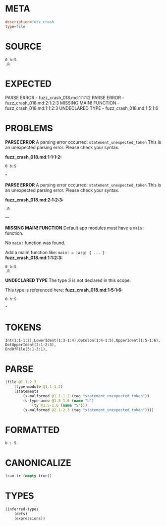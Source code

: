 # META
~~~ini
description=fuzz crash
type=file
~~~
# SOURCE
~~~roc
0 b:S
.R
~~~
# EXPECTED
PARSE ERROR - fuzz_crash_018.md:1:1:1:2
PARSE ERROR - fuzz_crash_018.md:2:1:2:3
MISSING MAIN! FUNCTION - fuzz_crash_018.md:1:1:2:3
UNDECLARED TYPE - fuzz_crash_018.md:1:5:1:6
# PROBLEMS
**PARSE ERROR**
A parsing error occurred: `statement_unexpected_token`
This is an unexpected parsing error. Please check your syntax.

**fuzz_crash_018.md:1:1:1:2:**
```roc
0 b:S
```
^


**PARSE ERROR**
A parsing error occurred: `statement_unexpected_token`
This is an unexpected parsing error. Please check your syntax.

**fuzz_crash_018.md:2:1:2:3:**
```roc
.R
```
^^


**MISSING MAIN! FUNCTION**
Default app modules must have a `main!` function.

No `main!` function was found.

Add a main! function like:
`main! = |arg| { ... }`
**fuzz_crash_018.md:1:1:2:3:**
```roc
0 b:S
.R
```


**UNDECLARED TYPE**
The type _S_ is not declared in this scope.

This type is referenced here:
**fuzz_crash_018.md:1:5:1:6:**
```roc
0 b:S
```
    ^


# TOKENS
~~~zig
Int(1:1-1:2),LowerIdent(1:3-1:4),OpColon(1:4-1:5),UpperIdent(1:5-1:6),
DotUpperIdent(2:1-2:3),
EndOfFile(3:1-3:1),
~~~
# PARSE
~~~clojure
(file @1.1-2.3
	(type-module @1.1-1.2)
	(statements
		(s-malformed @1.1-1.2 (tag "statement_unexpected_token"))
		(s-type-anno @1.3-1.6 (name "b")
			(ty @1.5-1.6 (name "S")))
		(s-malformed @2.1-2.3 (tag "statement_unexpected_token"))))
~~~
# FORMATTED
~~~roc
b : S
~~~
# CANONICALIZE
~~~clojure
(can-ir (empty true))
~~~
# TYPES
~~~clojure
(inferred-types
	(defs)
	(expressions))
~~~
